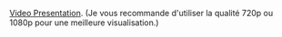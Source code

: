 [Video Presentation](https://drive.google.com/file/d/1BpNrRiSck9d0IvJv7gP_rwE7BRLp2Gfk/view?usp=drive_link).
(Je vous recommande d'utiliser la qualité 720p ou 1080p pour une meilleure visualisation.)
